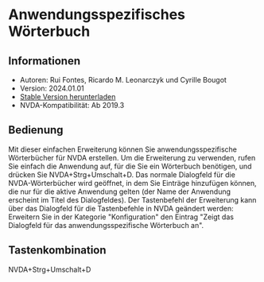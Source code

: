 # Anwendungsspezifisches Wörterbuch

## Informationen
* Autoren: Rui Fontes, Ricardo M. Leonarczyk und Cyrille Bougot
* Version: 2024.01.01
* [Stable Version herunterladen][1]
* NVDA-Kompatibilität: Ab 2019.3


## Bedienung
Mit dieser einfachen Erweiterung können Sie anwendungsspezifische Wörterbücher für NVDA erstellen.
Um die Erweiterung zu verwenden, rufen Sie einfach die Anwendung auf, für die Sie ein Wörterbuch benötigen, und drücken Sie NVDA+Strg+Umschalt+D.
Das normale Dialogfeld für die NVDA-Wörterbücher wird geöffnet, in dem Sie Einträge hinzufügen können, die nur für die aktive Anwendung gelten (der Name der Anwendung erscheint im Titel des Dialogfeldes).
Der Tastenbefehl der Erweiterung kann über das Dialogfeld für die Tastenbefehle in NVDA geändert werden: Erweitern Sie in der Kategorie "Konfiguration" den Eintrag "Zeigt das Dialogfeld für das anwendungsspezifische Wörterbuch an".


## Tastenkombination
NVDA+Strg+Umschalt+D


[1]: https://github.com/ruifontes/applicationDictionary-/releases/download/2024.01.01/applicationDictionary-2024.01.01.nvda-addon
